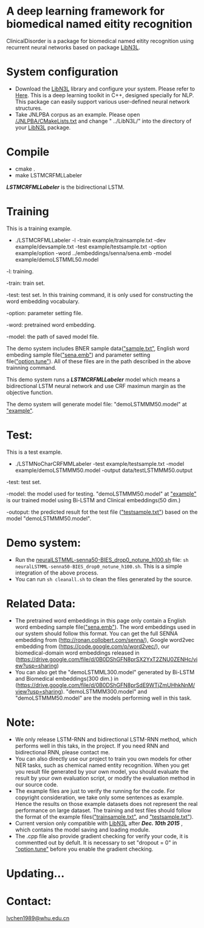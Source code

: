 A deep learning framework for biomedical named eitity recognition
======
ClinicalDisorder is a package for biomedical named eitity recognition using recurrent neural networks based on package [LibN3L](https://github.com/SUTDNLP/LibN3L). 

System configuration
======
* Download the [LibN3L](https://github.com/SUTDNLP/LibN3L) library and configure your system. Please refer to [Here](https://github.com/SUTDNLP/LibN3L). This is a deep learning toolkit in C++, designed specially for NLP. This package can easily support various user-defined neural network structures.
* Take JNLPBA corpus as an example. Please open [/JNLPBA/CMakeLists.txt](JNLPBA/CMakeLists.txt) and change " ../LibN3L/" into the directory of your [LibN3L](https://github.com/SUTDNLP/LibN3L) package.

Compile
======
* cmake .
* make LSTMCRFMLLabeler

***LSTMCRFMLLabeler*** is the bidirectional LSTM.

Training
=====
This is a training example.

* ./LSTMCRFMLLabeler -l -train example/trainsample.txt -dev example/devsample.txt -test example/testsample.txt -option example/option -word ../embeddings/senna/sena.emb -model example/demoLSTMML50.model

-l: training. 

-train: train set. 

-test: test set. In this training command, it is only used for constructing the word embedding vocabulary. 

-option:  parameter setting file. 

-word: pretrained word embedding. 

-model: the path of saved model file. 



The demo system includes BNER sample data(["sample.txt"](JNLPBA/example/sample.txt), English word embeding sample file(["sena.emb"](embeddings/senna/sena.emb)) and parameter setting file(["option.tune"](JNLPBA/example/option.tune.pub.C.drop0.notune.h100)). All of these files are in the path described in the above trainning command.
 
This demo system runs a ***LSTMCRFMLLabeler*** model which means a bidirectional LSTM neural network and use CRF maximun margin as the objective function. 

The demo system will generate model file: "demoLSTMMM50.model" at ["example"](JNLPBA/example).

Test:
=====

This is a test example.

* ./LSTMNoCharCRFMMLabeler -test example/testsample.txt -model example/demoLSTMMM50.model -output data/testLSTMMM50.output

-test: test set.

-model: the model used for testing. "demoLSTMMM50.model" at ["example"](JNLPBA/example) is our trained model using Bi-LSTM and Clinical embeddings(50 dim.)

-outoput: the predicted result fot the test file (["testsample.txt"](JNLPBA/example/sample.txt)) based on the model "demoLSTMMM50.model".

Demo system:
=====
* Run the [neuralLSTMML-senna50-BIES_drop0_notune_h100.sh](JNLPBA/neuralLSTMML-senna50-BIES_drop0_notune_h100.sh) file: `sh neuralLSTMML-senna50-BIES_drop0_notune_h100.sh`. This is a simple integration of the above process.
* You can run `sh cleanall.sh` to clean the files generated by the source.

Related Data:
=====

* The pretrained word embeddings in this page only contain a English word embeding sample file(["sena.emb"](embeddings/senna/sena.emb)). The word embeddings used in our system should follow this format. You can get the full SENNA embedding from (http://ronan.collobert.com/senna/), Google word2vec embedding from (https://code.google.com/p/word2vec/), our biomedical-domain word embeddings released in (https://drive.google.com/file/d/0B0DShGFN8prSX2YxT2ZNU0ZENHc/view?usp=sharing)
* You can also get the "demoLSTMML300.model" generated by Bi-LSTM and Biomedical embeddings(300 dim.) in (https://drive.google.com/file/d/0B0DShGFN8prSdE9WTjZmUHhkNnM/view?usp=sharing). "demoLSTMMM300.model" and "demoLSTMMM50.model" are the models performing well in this task.

Note: 
======
* We only release LSTM-RNN and bidirectional LSTM-RNN method, which performs well in this taks, in the project. If you need RNN and bidirectional RNN, please contact me.
* You can also directly use our project to train you own models for other NER tasks, such as chemical named entity recognition. When you get you result file generated by your own model, you should evaluate the result by your own evaluation script, or modify the evaluation method in our source code. 
* The example files are just to verify the running for the code. For copyright consideration, we take only some sentences as example. Hence the results on those example datasets does not represent the real performance on large dataset. The training and test files should follow the format of the example files(["trainsample.txt"](LSTMRNN/data/trainsample.txt), and ["testsample.txt"](LSTMRNN/data/testsample.txt)).
* Current version only compatible with [LibN3L](https://github.com/SUTDNLP/LibN3L) after ***Dec. 10th 2015*** , which contains the model saving and loading module.
* The .cpp file also provide gradient checking for verify your code, it is commentted out by defult. It is necessary to set "dropout = 0" in ["option.tune"](JNLPBA/example/option.tune.pub.C.drop0.notune.h100) before you enable the gradient checking. 


Updating...
====

Contact:
=====
lvchen1989@whu.edu.cn
